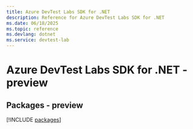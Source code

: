 ```yaml
---
title: Azure DevTest Labs SDK for .NET
description: Reference for Azure DevTest Labs SDK for .NET
ms.date: 06/18/2025
ms.topic: reference
ms.devlang: dotnet
ms.service: devtest-lab
---
```

# Azure DevTest Labs SDK for .NET - preview
## Packages - preview
[!INCLUDE [packages](devtest-labs-index.md)]